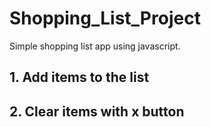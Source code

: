 # Shopping_List_Project
Simple shopping list app using javascript.
## 1. Add items to the list
## 2. Clear items with x button